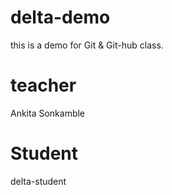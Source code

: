 # delta-demo
this is a demo for Git &amp; Git-hub class.

# teacher
Ankita Sonkamble

# Student
delta-student